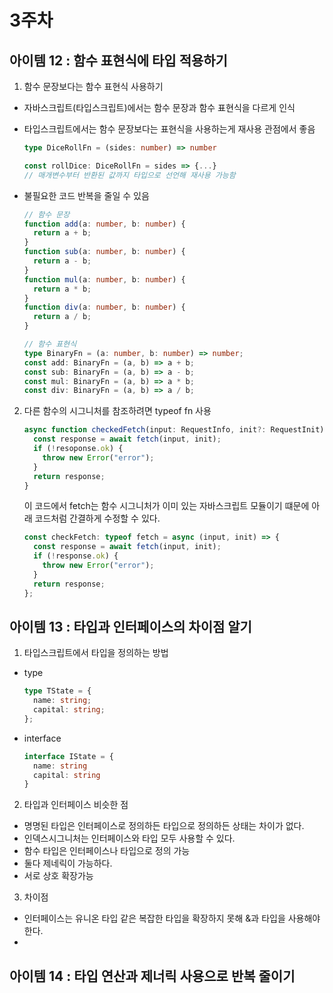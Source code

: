 # 3주차

## 아이템 12 : 함수 표현식에 타입 적용하기

1. 함수 문장보다는 함수 표현식 사용하기

- 자바스크립트(타입스크립트)에서는 함수 문장과 함수 표현식을 다르게 인식
- 타입스크립트에서는 함수 문장보다는 표현식을 사용하는게 재사용 관점에서 좋음

  ```ts
  type DiceRollFn = (sides: number) => number

  const rollDice: DiceRollFn = sides => {...}
  // 매개변수부터 반환된 값까지 타입으로 선언해 재사용 가능함
  ```

- 불필요한 코드 반복을 줄일 수 있음

  ```ts
  // 함수 문장
  function add(a: number, b: number) {
    return a + b;
  }
  function sub(a: number, b: number) {
    return a - b;
  }
  function mul(a: number, b: number) {
    return a * b;
  }
  function div(a: number, b: number) {
    return a / b;
  }

  // 함수 표현식
  type BinaryFn = (a: number, b: number) => number;
  const add: BinaryFn = (a, b) => a + b;
  const sub: BinaryFn = (a, b) => a - b;
  const mul: BinaryFn = (a, b) => a * b;
  const div: BinaryFn = (a, b) => a / b;
  ```

2. 다른 함수의 시그니처를 참조하려면 typeof fn 사용
   ```ts
   async function checkedFetch(input: RequestInfo, init?: RequestInit) {
     const response = await fetch(input, init);
     if (!resoponse.ok) {
       throw new Error("error");
     }
     return response;
   }
   ```
   이 코드에서 fetch는 함수 시그니처가 이미 있는 자바스크립트 모듈이기 떄문에 아래 코드처럼 간결하게 수정할 수 있다.
   ```ts
   const checkFetch: typeof fetch = async (input, init) => {
     const response = await fetch(input, init);
     if (!response.ok) {
       throw new Error("error");
     }
     return response;
   };
   ```

## 아이템 13 : 타입과 인터페이스의 차이점 알기

1. 타입스크립트에서 타입을 정의하는 방법

- type
  ```ts
  type TState = {
    name: string;
    capital: string;
  };
  ```
- interface
  ```ts
  interface IState = {
    name: string
    capital: string
  }
  ```

2. 타입과 인터페이스 비슷한 점

- 명명된 타입은 인터페이스로 정의하든 타입으로 정의하든 상태는 차이가 없다.
- 인덱스시그니처는 인터페이스와 타입 모두 사용할 수 있다.
- 함수 타입은 인터페이스나 타입으로 정의 가능
- 둘다 제네릭이 가능하다.
- 서로 상호 확장가능

3. 차이점

- 인터페이스는 유니온 타입 같은 복잡한 타입을 확장하지 못해 &과 타입을 사용해야한다.
-

## 아이템 14 : 타입 연산과 제너릭 사용으로 반복 줄이기
